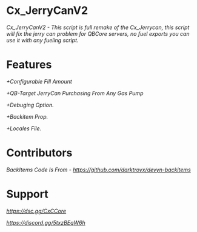 # Cx_JerryCanV2
*Cx_JerryCanV2 - This script is full remake of the Cx_Jerrycan, this script will fix the jerry can problem for QBCore servers, no fuel exports you can use it with any fueling script.*

# Features
*+Configurable Fill Amount*

*+QB-Target JerryCan Purchasing From Any Gas Pump*

*+Debuging Option.*

*+Backitem Prop.*

*+Locales File.*

# Contributors
*BackItems Code Is From - https://github.com/darktrovx/devyn-backitems*

# Support
*https://dsc.gg/CxCCore*

*https://discord.gg/5txzBEqW6h*
